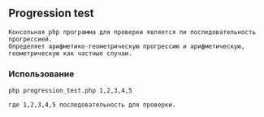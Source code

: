 ## Progression test
	
	Консольная php программа для проверки является ли последовательность прогрессией.
	Определяет арифметико-геометрическую прогрессию и арифметическую, геометрическую как частные случаи.

### Использование

	php progression_test.php 1,2,3,4,5

	где 1,2,3,4,5 последовательность для проверки.

